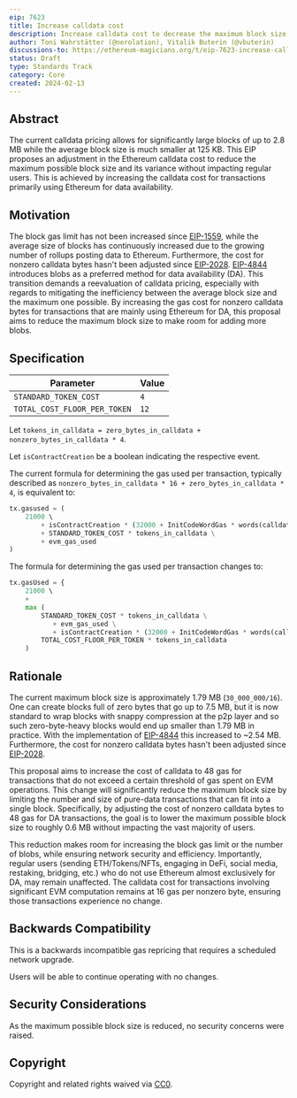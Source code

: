 ```yaml
---
eip: 7623
title: Increase calldata cost
description: Increase calldata cost to decrease the maximum block size
author: Toni Wahrstätter (@nerolation), Vitalik Buterin (@vbuterin)
discussions-to: https://ethereum-magicians.org/t/eip-7623-increase-calldata-cost/18647
status: Draft
type: Standards Track
category: Core
created: 2024-02-13
---
```




## Abstract

The current calldata pricing allows for significantly large blocks of up to 2.8 MB while the average block size is much smaller at 125 KB. 
This EIP proposes an adjustment in the Ethereum calldata cost to reduce the maximum possible block size and its variance without impacting regular users. 
This is achieved by increasing the calldata cost for transactions primarily using Ethereum for data availability.


## Motivation

The block gas limit has not been increased since [EIP-1559](./eip-1559.md), while the average size of blocks has continuously increased due to the growing number of rollups posting data to Ethereum. Furthermore, the cost for nonzero calldata bytes hasn't been adjusted since [EIP-2028](./eip-2028).
[EIP-4844](./eip-4844.md) introduces blobs as a preferred method for data availability (DA). 
This transition demands a reevaluation of calldata pricing, especially with regards to mitigating the inefficiency between the average block size and the maximum one possible.
By increasing the gas cost for nonzero calldata bytes for transactions that are mainly using Ethereum for DA, this proposal aims to reduce the maximum block size to make room for adding more blobs. 


## Specification

| Parameter | Value |
| - | - |
| `STANDARD_TOKEN_COST`    |  `4` |
| `TOTAL_COST_FLOOR_PER_TOKEN`    |  `12` |


Let `tokens_in_calldata = zero_bytes_in_calldata + nonzero_bytes_in_calldata * 4`.

Let `isContractCreation` be a boolean indicating the respective event.

The current formula for determining the gas used per transaction, typically described as `nonzero_bytes_in_calldata * 16 + zero_bytes_in_calldata * 4`, is equivalent to:

```python
tx.gasused = (
    21000 \ 
        + isContractCreation * (32000 + InitCodeWordGas * words(calldata)) \
        + STANDARD_TOKEN_COST * tokens_in_calldata \
        + evm_gas_used
)
```

The formula for determining the gas used per transaction changes to:

```python
tx.gasUsed = {
    21000 \ 
    + 
    max (
        STANDARD_TOKEN_COST * tokens_in_calldata \
           + evm_gas_used \
           + isContractCreation * (32000 + InitCodeWordGas * words(calldata)),
        TOTAL_COST_FLOOR_PER_TOKEN * tokens_in_calldata
    )
```

## Rationale

The current maximum block size is approximately 1.79 MB (`30_000_000/16`). One can create blocks full of zero bytes that go up to 7.5 MB, but it is now standard to wrap blocks with snappy compression at the p2p layer and so such zero-byte-heavy blocks would end up smaller than 1.79 MB in practice. With the implementation of [EIP-4844](./eip-4844.md) this increased to ~2.54 MB. Furthermore, the cost for nonzero calldata bytes hasn't been adjusted since [EIP-2028](./eip-2028).

This proposal aims to increase the cost of calldata to 48 gas for transactions that do not exceed a certain threshold of gas spent on EVM operations. This change will significantly reduce the maximum block size by limiting the number and size of pure-data transactions that can fit into a single block. Specifically, by adjusting the cost of nonzero calldata bytes to 48 gas for DA transactions, the goal is to lower the maximum possible block size to roughly 0.6 MB without impacting the vast majority of users.


This reduction makes room for increasing the block gas limit or the number of blobs, while ensuring network security and efficiency. 
Importantly, regular users (sending ETH/Tokens/NFTs, engaging in DeFi, social media, restaking, bridging, etc.) who do not use Ethereum almost exclusively for DA, may remain unaffected.
The calldata cost for transactions involving significant EVM computation remains at 16 gas per nonzero byte, ensuring those transactions experience no change.


## Backwards Compatibility

This is a backwards incompatible gas repricing that requires a scheduled network upgrade.

Users will be able to continue operating with no changes.

## Security Considerations

As the maximum possible block size is reduced, no security concerns were raised.

## Copyright

Copyright and related rights waived via [CC0](../LICENSE.md).
